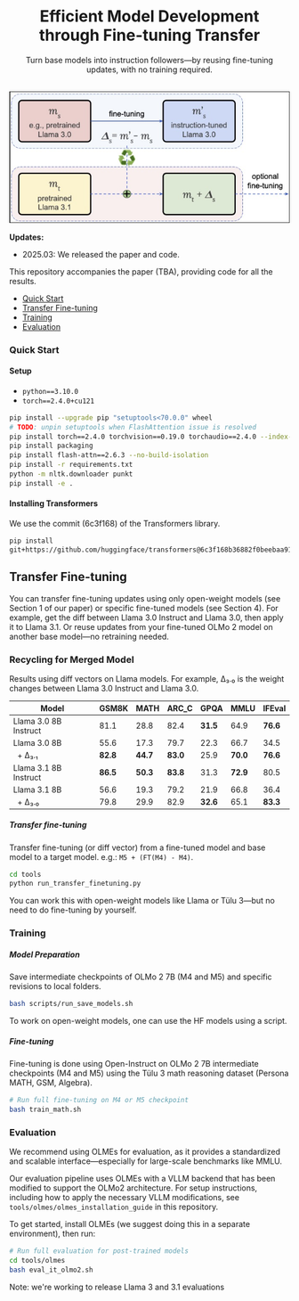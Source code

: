 <div align="center">
  <h1>Efficient Model Development through Fine-tuning Transfer</h1>
  <p>Turn base models into instruction followers—by reusing fine-tuning updates, with no training required.</p>
</div>
<br>
<div align="center">
  <img src="visuals/recycling_pipeline_fig.jpg" width="520px">
</div>

**Updates:**

- 2025.03: We released the paper and code.

This repository accompanies the paper (TBA), providing code for all the results.

- [Quick Start](#quick-start)
- [Transfer Fine-tuning](#transfer-fine-tuning)
- [Training](#training)
- [Evaluation](#evaluation)


### Quick Start

#### Setup

* `python==3.10.0`
* `torch==2.4.0+cu121`


```bash
pip install --upgrade pip "setuptools<70.0.0" wheel 
# TODO: unpin setuptools when FlashAttention issue is resolved
pip install torch==2.4.0 torchvision==0.19.0 torchaudio==2.4.0 --index-url https://download.pytorch.org/whl/cu121
pip install packaging
pip install flash-attn==2.6.3 --no-build-isolation
pip install -r requirements.txt
python -m nltk.downloader punkt
pip install -e .
```

#### Installing Transformers

We use the commit (6c3f168) of the Transformers library.

```
pip install git+https://github.com/huggingface/transformers@6c3f168b36882f0beebaa9121eafa1928ba29633
```


## Transfer Fine-tuning

You can transfer fine-tuning updates using only open-weight models (see Section 1 of our paper) or specific fine-tuned models (see Section 4). 
For example, get the diff between Llama 3.0 Instruct and Llama 3.0, then apply it to Llama 3.1. Or reuse updates from your fine-tuned OLMo 2 model on another base model—no retraining needed.

### Recycling for Merged Model

Results using diff vectors on Llama models. For example, Δ₃.₀ is the weight changes between Llama 3.0 Instruct and Llama 3.0.


| Model                  | GSM8K | MATH | ARC_C | GPQA | MMLU | IFEval |
|---------------------------|-----------|----------|-----------|----------|----------|------------|
| Llama 3.0 8B Instruct  | 81.1      | 28.8     | 82.4      | **31.5** | 64.9     | **76.6**   |
| Llama 3.0 8B              | 55.6      | 17.3     | 79.7      | 22.3     | 66.7     | 34.5       |
| &nbsp;&nbsp;+ Δ₃.₁       | **82.8**  | **44.7** | **83.0**  | 25.9     | **70.0** | **76.6**   |
| Llama 3.1 8B Instruct  | **86.5**  | **50.3** | **83.8**  | 31.3     | **72.9** | 80.5       |
| Llama 3.1 8B              | 56.6      | 19.3     | 79.2      | 21.9     | 66.8     | 36.4       |
| &nbsp;&nbsp;+ Δ₃.₀       | 79.8      | 29.9     | 82.9      | **32.6** | 65.1     | **83.3**   |


##### Transfer fine-tuning

Transfer fine-tuning (or diff vector) from a fine-tuned model and base model to a target model. e.g.: `M5 + (FT(M4) - M4)`.

```bash
cd tools
python run_transfer_finetuning.py
```

You can work this with open-weight models like Llama or Tülu 3—but no need to do fine-tuning by yourself.


### Training

##### Model Preparation

Save intermediate checkpoints of OLMo 2 7B (M4 and M5) and specific revisions to local folders.

```bash
bash scripts/run_save_models.sh
```

To work on open-weight models, one can use the HF models using a script. 


##### Fine-tuning

Fine-tuning is done using Open-Instruct on OLMo 2 7B intermediate checkpoints (M4 and M5) using the Tülu 3 math reasoning dataset (Persona MATH, GSM, Algebra).

```bash
# Run full fine-tuning on M4 or M5 checkpoint
bash train_math.sh
```



### Evaluation

We recommend using OLMEs for evaluation, as it provides a standardized and scalable interface—especially for large-scale benchmarks like MMLU.

Our evaluation pipeline uses OLMEs with a VLLM backend that has been modified to support the OLMo2 architecture. For setup instructions, including how to apply the necessary VLLM modifications, see `tools/olmes/olmes_installation_guide` in this repository.

To get started, install OLMEs (we suggest doing this in a separate environment), then run:

```bash
# Run full evaluation for post-trained models
cd tools/olmes
bash eval_it_olmo2.sh
```

Note: we're working to release Llama 3 and 3.1 evaluations







